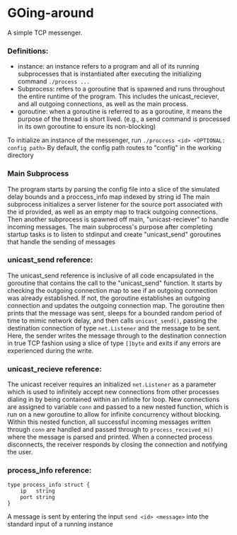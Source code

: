 # GOing-around

A simple TCP messenger. 

### Definitions: 
 - instance: an instance refers to a program and all of its running subprocesses that is instantiated after executing the initializing command `./process ...`
 - Subprocess: refers to a goroutine that is spawned and runs throughout the entire runtime of the program. This includes the unicast_reciever, and all outgoing connections, as well as the main process.
 - goroutine: when a goroutine is referred to as a goroutine, it means the purpose of the thread is short lived. (e.g., a send command is processed in its own goroutine to ensure its non-blocking)

To initialize an instance of the messenger, run `./proccess <id> <OPTIONAL: config path>`
By default, the config path routes to "config" in the working directory

### Main Subprocess
The program starts by parsing the config file into a slice of the simulated delay bounds and a proccess_info map indexed by string id
The main subprocess initializes a server listener for the source port associated with the id provided, as well as an empty map to track outgoing connections.
Then another subprocess is spawned off main, "unicast-reciever" to handle incoming messages. 
The main subprocess's purpose after completing startup tasks is to listen to stdinput and create "unicast_send" goroutines that handle the sending of messages

### unicast_send reference: 
The unicast_send reference is inclusive of all code encapsulated in the goroutine that contains the call to the "unicast_send" function.
It starts by checking the outgoing connection map to see if an outgoing connection was already established. If not, the goroutine establishes an outgoing connection and updates the outgoing connection map. The goroutine then prints that the message was sent, sleeps for a bounded random period of time to mimic network delay, and then calls `unicast_send()`, passing the destination connection of type `net.Listener` and the message to be sent. Here, the sender writes the message through to the destination connection in true TCP fashion using a slice of type `[]byte` and exits if any errors are experienced during the write.

### unicast_recieve reference: 
The unicast receiver requires an initialized `net.Listener` as a parameter which is used to infinitely accept new connections from other processes dialing in by being contained within an infinite for loop. New connections are assigned to variable `conn` and passed to a new nested function, which is run on a new goroutine to allow for infinite concurrency without blocking. Within this nested function, all successful incoming messages written through `conn` are handled and passed through to `process_received_m()` where the message is parsed and printed. When a connected process disconnects, the receiver responds by closing the connection and notifying the user.

### process_info reference:
    type process_info struct {
        ip   string
        port string
    }

A message is sent by entering the input `send <id> <message>` into the standard input of a running instance



